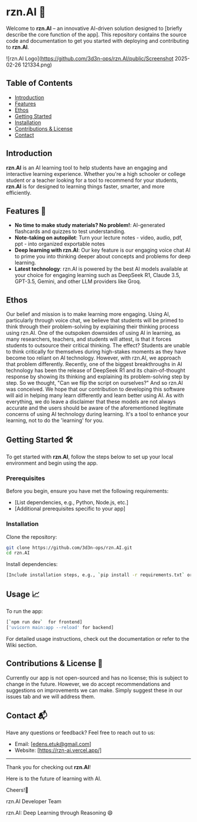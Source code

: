 # rzn.AI 🤖

Welcome to **rzn.AI** – an innovative AI-driven solution designed to [briefly describe the core function of the app]. This repository contains the source code and documentation to get you started with deploying and contributing to **rzn.AI**.

![rzn.AI Logo](https://github.com/3d3n-ops/rzn.AI/public/Screenshot 2025-02-26 121334.png)  <!-- Replace with the actual path to the logo image -->

## Table of Contents

- [Introduction](#introduction)
- [Features](#features)
- [Ethos](#ethos)
- [Getting Started](#getting-started)
- [Installation](#installation)
- [Contributions & License](#contributions&license)
- [Contact](#contact)

## Introduction

**rzn.AI** is an AI learning tool to help students have an engaging and interactive learning experience. Whether you're a high schooler or college student or a teacher looking for a tool to recommend for your students, **rzn.AI** is for designed to learning things faster, smarter, and more efficiently.

## Features 🚀

- **No time to make study materials? No problem!**: AI-generated flashcards and quizzes to test understanding.
- **Note-taking on autopilot**: Turn your lecture notes - video, audio, pdf, ppt - into organized exportable notes
- **Deep learning with rzn.AI**: Our key feature is our engaging voice chat AI to prime you into thinking deeper about concepts and problems for deep learning.
- **Latest technology**: rzn.AI is powered by the best AI models available at your choice for engaging learning such as DeepSeek R1, Claude 3.5, GPT-3.5, Gemini, and other LLM providers like Groq.

## Ethos
Our belief and mission is to make learning more engaging. Using AI, particularly through voice chat, we believe that students will be primed to think through their problem-solving by explaining their thinking process using rzn.AI. One of the outspoken downsides of using AI in learning, as many researchers, teachers, and students will attest, is that it forces students to outsource their critical thinking. The effect? Students are unable to think critically for themselves during high-stakes moments as they have become too reliant on AI technology. However, with rzn.AI, we approach that problem differently. Recently,  one of the biggest breakthroughs in AI technology has been the release of DeepSeek R1 and its chain-of-thought response by showing its thinking and explaining its problem-solving step by step. So we thought, "Can we flip the script on ourselves?" And so rzn.AI was conceived. We hope that our contribution to developing this software will aid in helping many learn differently and learn better using AI. As with everything, we do leave a disclaimer that these models are not always accurate and the users should be aware of the aforementioned legitimate concerns of using AI technology during learning. It's a tool to enhance your learning, not to do the 'learning' for you. 

## Getting Started 🛠️

To get started with **rzn.AI**, follow the steps below to set up your local environment and begin using the app.

### Prerequisites

Before you begin, ensure you have met the following requirements:
- [List dependencies, e.g., Python, Node.js, etc.]
- [Additional prerequisites specific to your app]

### Installation

Clone the repository:

```bash
git clone https://github.com/3d3n-ops/rzn.AI.git
cd rzn.AI
```

Install dependencies:

```bash
[Include installation steps, e.g., `pip install -r requirements.txt` or `npm install`]
```

## Usage 📈

To run the app:

```bash
[`npm run dev`  for frontend]
['uvicorn main:app --reload' for backend]
```

For detailed usage instructions, check out the documentation or refer to the Wiki section.

## Contributions & License 📝

Currently our app is not open-sourced and has no license; this is subject to change in the future. However, we do accept recommendations and suggestions on improvements we can make. Simply suggest these in our issues tab and we will address them. 

## Contact 📬

Have any questions or feedback? Feel free to reach out to us:

- Email: [edens.etuk@gmail.com]
- Website: [https://rzn-ai.vercel.app/]

---

Thank you for checking out **rzn.AI**! 

Here is to the future of learning with AI.

Cheers!🥂

rzn.AI Developer Team

rzn.AI: Deep Learning through Reasoning
😄
```





